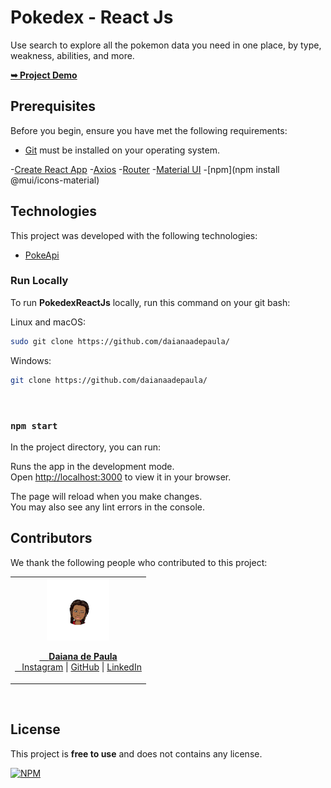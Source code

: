 # Pokedex - React Js

Use search to explore all the pokemon data you need in one place, by type, weakness, abilities, and more.

<a href="#" target="_blank"><strong>➥ Project Demo</strong></a>
<br />

## Prerequisites

Before you begin, ensure you have met the following requirements:

- [Git](https://git-scm.com/downloads 'Download Git') must be installed on your operating system.

-[Create React App](https://legacy.reactjs.org/docs/create-a-new-react-app.html) -[Axios](https://axios-http.com/docs/intro) -[Router](https://reactrouter.com/en/main/start/overview) -[Material UI](https://mui.com/material-ui/getting-started/installation/) -[npm](npm install @mui/icons-material)
<br />

## Technologies

This project was developed with the following technologies:

- [PokeApi](https://pokeapi.co/)
  <br />

### Run Locally

To run **PokedexReactJs** locally, run this command on your git bash:

Linux and macOS:

```bash
sudo git clone https://github.com/daianaadepaula/
```

Windows:

```bash
git clone https://github.com/daianaadepaula/
```

<br />

### `npm start`

In the project directory, you can run:

Runs the app in the development mode.\
Open [http://localhost:3000](http://localhost:3000) to view it in your browser.

The page will reload when you make changes.\
You may also see any lint errors in the console.

## Contributors

We thank the following people who contributed to this project:

<table>
  <tr>
    <td align="center">
      <a href="#">
        <img src="https://github.com/daianaadepaula/daianaadepaula/blob/master/assets/daianaanimacaopiscadinhasemcirculo.png" width="100px;" alt="Foto da Daiana de Paula no GitHub"/><br>
        <sub>
		  <p>&nbsp&nbsp&nbsp <b>Daiana de Paula</b> <br>
    &nbsp&nbsp&nbsp<a href="https://www.instagram.com/daianaadepaula_/">Instagram</a>&nbsp;|&nbsp;<a href="https://github.com/daianaadepaula">GitHub</a>&nbsp;|&nbsp;<a href="https://www.linkedin.com/in/daianadepaula/">LinkedIn</a></p>
        </sub>
      </a>
    </td>
    
</table>
<br/>

## License

This project is **free to use** and does not contains any license.

[![NPM](https://img.shields.io/npm/l/react)](https://github.com/daianaadepaula/)

<br />
